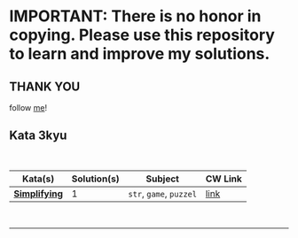 # IMPORTANT: There is no honor in copying. Please use this repository to learn and improve my solutions.
## THANK YOU

follow [me](https://www.codewars.com/users/Fyo%20saadati)!



## Kata 3kyu

<br>

| Kata(s) | Solution(s) | Subject | CW Link |
|--|--|--|--|
| [**Simplifying**](4kyuKatas/Human_readable_duration_format.md)  | 1 | `str`, `game`, `puzzel` | [link](https://www.codewars.com/kata/57f2b753e3b78621da0020e8) |


<br>

---

